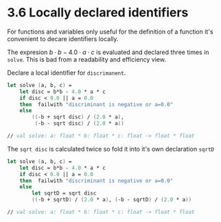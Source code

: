 ﻿# 3.6 Locally declared identifiers

For functions and variables only useful for the definition of a function it's convenient to decare identifiers locally.

The expresion $b \cdot b - 4.0 \cdot a \cdot c$ is evaluated and declared three times in `solve`. This is bad from a readability and efficiency view.

Declare a local identifier for `discrimanent`.

```fsharp
let solve (a, b, c) =
    let disc = b*b - 4.0 * a * c
    if disc < 0.0 || a = 0.0
    then  failwith "discriminant is negative or a=0.0"
    else
        ((-b + sqrt disc) / (2.0 * a),
         (-b - sqrt disc) / (2.0 * a))

// val solve: a: float * b: float * c: float -> float * float
```

The `sqrt disc` is calculated twice so fold it into it's own declaration `sqrtD`

```fsharp
let solve (a, b, c) =
    let disc = b*b - 4.0 * a * c
    if disc < 0.0 || a = 0.0
    then  failwith "discriminant is negative or a=0.0"
    else 
        let sqrtD = sqrt disc
        ((-b + sqrtD) / (2.0 * a), (-b - sqrtD) / (2.0 * a))

// val solve: a: float * b: float * c: float -> float * float
```
